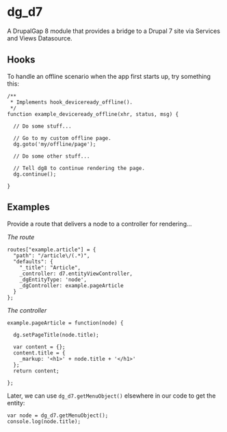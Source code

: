 # dg_d7

A DrupalGap 8 module that provides a bridge to a Drupal 7 site via Services and Views Datasource.

## Hooks

To handle an offline scenario when the app first starts up, try something this:

```
/**
 * Implements hook_deviceready_offline().
 */
function example_deviceready_offline(xhr, status, msg) {

  // Do some stuff...

  // Go to my custom offline page.
  dg.goto('my/offline/page');

  // Do some other stuff...

  // Tell dg8 to continue rendering the page.
  dg.continue();

}
```

## Examples

Provide a route that delivers a node to a controller for rendering...

*The route*
```
routes["example.article"] = {
  "path": "/article\/(.*)",
  "defaults": {
    "_title": "Article",
    _controller: d7.entityViewController,
    _dgEntityType: 'node',
    _dgController: example.pageArticle
  }
};
```
*The controller*
```
example.pageArticle = function(node) {

  dg.setPageTitle(node.title);
  
  var content = {};
  content.title = {
    _markup: '<h1>' + node.title + '</h1>'
  };
  return content;
  
};
```

Later, we can use `dg_d7.getMenuObject()` elsewhere in our code to get the entity:

```
var node = dg_d7.getMenuObject();
console.log(node.title);
```
